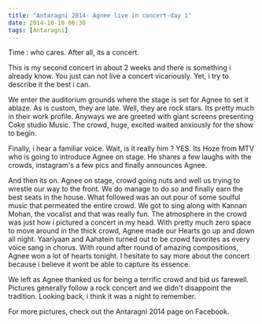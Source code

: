 ```yaml
---
title: "Antaragni 2014- Agnee live in concert-day 1"
date: 2014-10-10 06:30
tags: [Antaragni]
---
```


Time : who cares.
After all, its a concert.

This is my second concert in about 2 weeks and there is something i already know. You just can not live a concert vicariously. Yet, i try to describe it the best i can.

We enter the auditorium grounds where the stage is set for Agnee to set it ablaze. As is custom, they are late. Well, they are rock stars. Its pretty much in their work profile. Anyways we are greeted with giant screens presenting Coke studio Music. The crowd, huge, excited waited anxiously for the show to begin.

Finally, i hear a familiar voice. Wait, is it really him ? YES. Its Hoze from MTV who is going to introduce Agnee on stage. He shares a few laughs with the crowds, instagram's a few pics and finally announces Agnee.

And then its on. Agnee on stage, crowd going nuts and well us trying to wrestle our way to the front. We do manage to do so and finally earn the best seats in the house. What followed was an out pour of some soulful music that permeated the entire crowd. We got to sing along with Kannan Mohan, the vocalist and that was really fun. The atmosphere in the crowd was just how i pictured a concert in my head. With pretty much zero space to move around in the thick crowd, Agnee made our Hearts go up and down all night. Yaariyaan and Aahatein turned out to be crowd favorites as every voice sang in chorus. With round after round of amazing compositions, Agnee won a lot of hearts tonight. I hesitate to say more about the concert because i believe it wont be able to capture its essence.

We left as Agnee thanked us for being a terrific crowd and bid us farewell. Pictures generally follow a rock concert and we didn't disappoint the tradition. Looking back, i think it was a night to remember.

For more pictures, check out the Antaragni 2014 page on Facebook.
